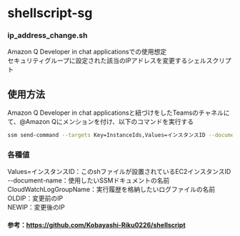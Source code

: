 # shellscript-sg
### ip_address_change.sh
Amazon Q Developer in chat applicationsでの使用想定<br>
セキュリティグループに設定された該当のIPアドレスを変更するシェルスクリプト  
## 使用方法
Amazon Q Developer in chat applicationsと紐づけをしたTeamsのチャネルにて、@Amazon Qにメンションを付け、以下のコマンドを実行する

``` bash
ssm send-command --targets Key=InstanceIds,Values=インスタンスID --document-name 作成したドキュメント名 --cloud-watch-output-config CloudWatchOutputEnabled=true,CloudWatchLogGroupName="ログを出力するファイル" --parameters OLDIP=変更前IP,NEWIP=変更後IP --region ap-northeast-1
```
### 各種値
Values=インスタンスID：このshファイルが設置されているEC2インスタンスID<br>
--document-name：使用したいSSMドキュメントの名前<br>
CloudWatchLogGroupName：実行履歴を格納したいログファイルの名前<br>
OLDIP：変更前のIP<br>
NEWIP：変更後のIP<br>

#### 参考：https://github.com/Kobayashi-Riku0226/shellscript